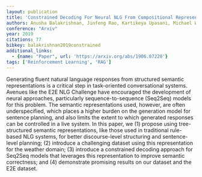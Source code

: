 ```yaml
---
layout: publication
title: 'Constrained Decoding For Neural NLG From Compositional Representations In Task-oriented Dialogue'
authors: Anusha Balakrishnan, Jinfeng Rao, Kartikeya Upasani, Michael White, Rajen Subba
conference: "Arxiv"
year: 2019
citations: 77
bibkey: balakrishnan2019constrained
additional_links:
  - {name: "Paper", url: 'https://arxiv.org/abs/1906.07220'}
tags: ['Reinforcement Learning', 'RAG']
---
```

Generating fluent natural language responses from structured semantic
representations is a critical step in task-oriented conversational systems.
Avenues like the E2E NLG Challenge have encouraged the development of neural
approaches, particularly sequence-to-sequence (Seq2Seq) models for this
problem. The semantic representations used, however, are often underspecified,
which places a higher burden on the generation model for sentence planning, and
also limits the extent to which generated responses can be controlled in a live
system. In this paper, we (1) propose using tree-structured semantic
representations, like those used in traditional rule-based NLG systems, for
better discourse-level structuring and sentence-level planning; (2) introduce a
challenging dataset using this representation for the weather domain; (3)
introduce a constrained decoding approach for Seq2Seq models that leverages
this representation to improve semantic correctness; and (4) demonstrate
promising results on our dataset and the E2E dataset.
